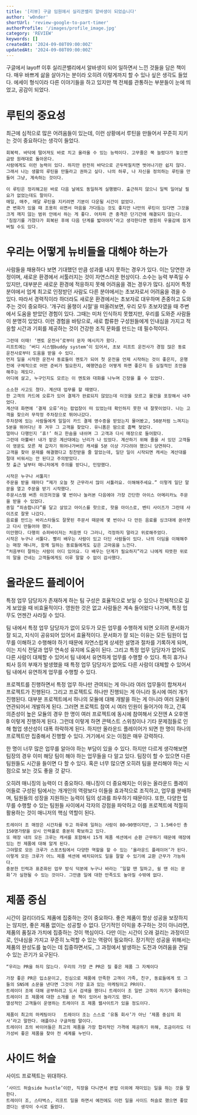 ```yaml
---
title: '[리뷰] 구글 임원에서 실리콘밸리 알바생이 되었습니다'
author: 'w0nder'
shortUrl: 'review-google-to-part-timer'
authorProfile: '/images/profile_image.jpg'
category: 'REVIEW'
keywords: []
createdAt: '2024-09-08T09:00:00Z'
updatedAt: '2024-09-08T09:00:00Z'
---
```


<link-preview url="https://ridibooks.com/books/734002694" title="구글 임원에서 실리콘밸리 알바생이 되었습니다" target="_blank" image="https://img.ridicdn.net/cover/734002694/xxlarge">
</link-preview>

구글에서 layoff 이후 실리콘밸리에서 알바생이 되어 일하면서 느낀 것들을 담은 책이다.
매우 바쁘게 삶을 살아가는 분이라 오히려 이렇게까지 할 수 있나 싶은 생각도 들었다.
에세이 형식이라 다른 이야기들을 하고 있지만 책 전체를 관통하는 부분들이 눈에 띄었고, 공감이 되었다.

# 루틴의 중요성

최근에 심적으로 많은 어려움들이 있는데, 이런 상황에서 루틴을 만들어서 꾸준히 지키는 것이 중요하다는 생각이 들었다.

```
회복력. 바닥에 떨어져도 바로 치고 올라올 수 있는 능력이다. 고무줄은 쭉 늘렸다가 놓으면 금방 원래대로 돌아온다.
사람에게도 이런 능력이 있다. 하지만 완전히 바닥으로 곤두박질치면 벗어나기란 쉽지 않다.
그래서 나는 생활의 루틴을 만들라고 권하고 싶다. 나의 하루, 나 자신을 정의하는 루틴을 만들어 그냥, 계속하는 것이다.
```

```
이 루틴은 정리해고된 바로 다음 날에도 동일하게 실행됐다. 출근하지 않으니 일찍 일어날 필요가 없었는데도 말이다.
매일, 매주, 매달 루틴을 지키려면 기분이 다운될 시간이 없었다.
큰 변화가 있을 때 조용히 쉬면서 마음을 가다듬는 것도 좋지만 나만의 루틴이 있다면 그것을 크게 깨지 않는 범위 안에서 하는 게 좋다. 어차피 큰 충격은 단기간에 해결되지 않는다.
‘침잠기를 가졌다가 회복된 후에 다음 단계를 밟아야지’라고 생각한다면 영원히 우울감에 잠겨버릴 수도 있다.
```

# 우리는 어떻게 뉴비들을 대해야 하는가

사람들을 채용하다 보면 기대했던 만큼 성과를 내지 못하는 경우가 있다. 이는 당연한 과정이며, 새로운 환경에서 서툴러지는 것이 자연스러운 현상이다.
소수는 능력 부족일 수 있지만, 대부분은 새로운 환경에 적응하지 못해 어려움을 겪는 경우가 많다. 심지어 특정 분야에서 업계 최고로 인정받던 사람도 다른 분야에서는 초보자로서 어려움을 겪을 수 있다.
따라서 경력직이라 하더라도 새로운 환경에서는 초보자로 대우하며 존중하고 도와주는 것이 중요하다. '개구리 올챙이 시절'을 떠올려보면, 우리 모두 초보자였을 때 주변에서 도움을 받았던 경험이 있다. 그때는 미처 인식하지 못했지만, 우리를 도와준 사람들이 분명히 있었다.
이런 경험을 바탕으로, 새로 합류한 구성원들에게 인내심을 가지고 적응할 시간과 기회를 제공하는 것이 건강한 조직 문화를 만드는 데 필수적이다.

```
그런데 이때! ‘멘토 운전사’로부터 문자 메시지가 왔다.
리프트에는 ‘버디 시스템buddy system’이 있어서, 초보 리프트 운전사가 경험 많은 동료 운전사로부터 도움을 받을 수 있다.
먼저 일을 시작한 운전사 동료들이 멘토가 되어 첫 운전을 언제 시작하는 것이 좋은지, 운행 전에 구체적으로 어떤 준비가 필요한지, 예행연습은 어떻게 하면 좋은지 등 실질적인 조언을 해주는 제도다.
어디에 살고, 누구인지도 모르는 이 멘토와 대화를 나누며 긴장을 풀 수 있었다.
```

```
소소한 사고도 쳤다. 계산대 업무를 할 때였다.
한 고객의 카드에 오류가 있어 결제가 완료되지 않았는데 이것을 모르고 물건을 포장해서 내주었다.
계산대 화면에 ‘결제 오류’라는 팝업창이 떠 있었는데 확인하지 못한 내 잘못이었다. 나는 고객을 찾으러 무작정 주차장으로 뛰어나갔다.
주차장에 있는 사람들에게 일일이 카드 결제 영수증을 받았는지 물어봤고, 50분처럼 느껴지는 5분을 뛰어다닌 후 겨우 그 고객을 찾았다. 유니폼은 땀으로 흠뻑 젖었다.
얼마나 다행인지 ‘휴!’ 하고 한숨을 내쉬며 그 고객과 다시 매장으로 들어왔다.
그런데 아뿔싸! 내가 맡은 계산대에는 난리가 나 있었다. 계산하기 위해 줄을 서 있던 고객들이 영문도 모른 채 갑자기 뛰어나가버린 캐셔를 5분 이상 기다려야 했으니 당연하다.
고객을 찾아 문제를 해결했다고 칭찬받을 줄 알았는데, 일단 일이 시작되면 캐셔는 계산대를 절대 비워서는 안 된다고 주의받았다.
첫 출근 날부터 매니저에게 주의를 받다니, 민망했다.
```

```
시작은 누구나 서툴지!
주문을 받을 때마다 “제가 오늘 첫 근무라서 많이 서툴러요. 이해해주세요.” 이렇게 일단 말문을 열고 주문을 받기 시작했다.
주문시스템 버튼 이것저것을 몇 번이나 눌러본 다음에야 가장 간단한 아이스 아메리카노 주문을 받을 수 있었다.
종일 “죄송합니다”를 달고 살았고 아이스를 핫으로, 핫을 아이스로, 벤티 사이즈가 그란데 사이즈로 잘못 나갔다.
음료를 만드는 바리스타들도 잘못된 주문서 때문에 몇 번이나 다 만든 음료를 싱크대에 쏟아붓고 다시 만들어야 했다.
미안했다. 다행히 슈퍼바이저는 처음엔 다 그러니, 걱정하지 말라고 위로해주었다.
시작은 누구나 서툴다. 빨리 배우는 사람이 있고 더딘 사람들이 있다. 나의 더딤을 이해해주는 매장 매니저, 함께 일하는 동료들에게도 깊은 고마움을 느낀다.
“처음부터 잘하는 사람이 어디 있어요. 다 배우는 단계가 필요하지”라고 나에게 따뜻한 위로의 말을 건네는 고객들에게도 이루 말할 수 없이 감사했다.
```

# 올라운드 플레이어

특정 업무 담당자가 존재하게 하는 팀 구성은 효율적으로 보일 수 있으나 전체적으로 길게 보았을 때 비효율적이다.
영원한 것은 없고 사람들은 계속 들어왔다 나가며, 특정 업무도 언젠간 사라질 수 있다.

팀 내에서 특정 업무 담당자가 없이 모두가 모든 업무를 수행하게 되면 오히려 문서화가 잘 되고, 지식이 공유되어 있어서 효율적이다.
문서화가 잘 되는 이유는 모든 팀원이 업무를 이해하고 수행해야 하기 때문에 자연스럽게 상세한 설명과 절차를 기록하게 되며, 이는 지식 전달과 업무 연속성 유지에 도움이 된다.
그리고 특정 업무 담당자가 없어도 다른 사람이 대체할 수 있어서 팀 내에서 유연하게 업무를 수행할 수 있다. 특히 휴가나 퇴사 등의 부재가 발생했을 때 특정 업무 담당자가 없어도 다른 사람이 대체할 수 있어서 팀 내에서 유연하게 업무를 수행할 수 있다.

프로젝트를 진행하면서 특정 업무 하나만 관여되는 게 아니라 여러 업무들이 합쳐져서 프로젝트가 진행된다. 그리고 프로젝트도 하나만 진행되는 게 아니라 동시에 여러 개가 진행된다.
대부분 프로젝트에서 하나의 모듈에 대해 개발을 하는 게 아니라 여러 모듈이 연관되어서 개발하게 된다.
그러면 프로젝트 참여 시 여러 인원이 들어가야 하고, 간혹 의존성이 높은 모듈의 경우 한 명이 여러 프로젝트에 동시에 참여해서 오전엔 A 오후엔 B 이렇게 진행하게 된다.
그런데 이렇게 하면 콘텍스트 스위칭이나 기타 문제점들로 인해 협업 생산성이 대폭 하락하게 된다.
하지만 올라운드 플레이어가 되면 한 명이 하나의 프로젝트만 집중해서 진행할 수 있다. 거기에서 오는 이점은 매우 강력하다.

한 명이 너무 많은 업무를 알아야 하는 부담이 있을 수 있다.
하지만 다르게 생각해보면 팀장의 경우 이미 해당 팀이 해야 하는 업무들을 다 알고 있다. 팀장이 할 수 있으면 다른 팀원들도 시간을 들이면 다 할 수 있다.
혹은 너무 많으면 오히려 팀을 분리해야 하는 시점으로 보는 것도 좋을 것 같다.

오히려 매니징의 능력이 더 중요하다.
매니징이 더 중요해지는 이유는 올라운드 플레이어들로 구성된 팀에서는 개개인의 역량보다 이들을 효과적으로 조직하고, 업무를 분배하며, 팀원들의 성장을 지원하는 능력이 팀의 성과를 좌우하기 때문이다.
또한, 다양한 업무를 수행할 수 있는 팀원들 사이에서 각자의 강점을 파악하고 이를 프로젝트에 적절히 활용하는 것이 매니저의 핵심 역할이 된다.

```
트레이더 조 매장은 시간차를 두고 하루에 일하는 사람이 80~90명이지만, 그 1.5배수인 총 150명가량을 상시 인력풀로 충분히 확보하고 있다.
또 매장 내의 모든 크루는 캐셔를 포함해서 15개 제품 섹션에서 순환 근무하기 때문에 매장에 있는 전 제품에 대해 알게 된다.
그야말로 모든 크루가 스포츠팀에서 다양한 역할을 할 수 있는 ‘올라운드 플레이어’가 된다. 이렇게 모든 크루가 어느 제품 섹션에 배치되어도 일을 잘할 수 있기에 교환 근무가 가능하다.
충분한 인력과 표준화된 업무 방식 덕분에 누구나 바라는 ‘일할 땐 일하고, 쉴 땐 쉬는 문화’가 실현될 수 있는 것이다. 그만큼 일에 대한 만족도도 높아질 수밖에 없다.
```

<twitter tweetId="1832229451033407886"></twitter>

# 제품 중심

시간이 걸리더라도 제품에 집중하는 것이 중요하다. 좋은 제품이 항상 성공을 보장하지는 않지만, 좋은 제품 없이는 성공할 수 없다.
단기적인 이익을 추구하는 것이 아니라면, 제품의 품질과 가치에 집중하는 것이 핵심이다.
다만 이는 시간이 오래 걸리는 과정이므로, 인내심을 가지고 꾸준히 노력할 수 있는 역량이 필요하다.
장기적인 성공을 위해서는 제품의 완성도를 높이는 데 집중하면서도, 그 과정에서 발생하는 도전과 어려움을 견딜 수 있는 끈기가 요구된다.

```
“우리는 PR을 하지 않는다. 우리의 가장 큰 PR은 질 좋은 제품 그 자체이다
```

```
가장 좋은 PR은 입소문이고, 진심으로 제품에 만족한 고객이 가족, 친구, 동료들에게 또 그들의 SNS에 소문을 낸다면 그것이 가장 효과 있는 마케팅이고 PR이다.
트레이더 조에 대해 공부하려고 도서 검색을 했더니 트레이더 조 일반 고객이 자기가 좋아하는 트레이더 조 제품에 대한 소개를 쓴 책이 있어서 놀라기도 했다.
열성적인 고객들이 운영하는 트레이더 조 제품 웹사이트가 있을 정도이다.
```

```
제품이 최고의 마케팅이다   트레이더 조는 스스로 ‘유통 회사’가 아닌 ‘제품 중심의 회사’라고 말한다. 애플이나 구글처럼 말이다.
트레이더 조의 바이어들은 최고의 제품을 가장 합리적인 가격에 제공하기 위해, 조금이라도 더 가성비 좋은 제품을 찾아 전 세계를 누빈다.
```

# 사이드 허슬

사이드 프로젝트는 위대하다.

```
‘사이드 허슬side hustle’이란, 직장을 다니면서 본업 이외에 재미있는 일을 하는 것을 말한다.
트레이더 조, 스타벅스, 리프트 일을 하면서 예전에도 이런 일을 사이드 허슬로 했으면 좋았겠다는 생각이 수시로 들었다.
```
